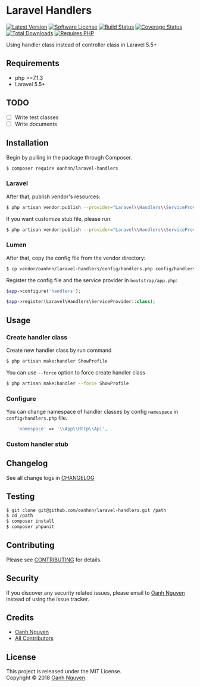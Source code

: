 # Laravel Handlers

[![Latest Version](https://img.shields.io/packagist/v/oanhnn/laravel-handlers.svg)](https://packagist.org/packages/oanhnn/laravel-handlers)
[![Software License](https://img.shields.io/github/license/oanhnn/laravel-handlers.svg)](LICENSE.md)
[![Build Status](https://img.shields.io/travis/oanhnn/laravel-handlers/master.svg)](https://travis-ci.org/oanhnn/laravel-handlers)
[![Coverage Status](https://img.shields.io/coveralls/github/oanhnn/laravel-handlers/master.svg)](https://coveralls.io/github/oanhnn/laravel-handlers?branch=master)
[![Total Downloads](https://img.shields.io/packagist/dt/oanhnn/laravel-handlers.svg)](https://packagist.org/packages/oanhnn/laravel-handlers)
[![Requires PHP](https://img.shields.io/travis/php-v/oanhnn/laravel-handlers.svg)](https://travis-ci.org/oanhnn/laravel-handlers)

Using handler class instead of controller class in Laravel 5.5+

## Requirements

* php >=7.1.3
* Laravel 5.5+

## TODO

- [ ] Write test classes
- [ ] Write documents

## Installation

Begin by pulling in the package through Composer.

```bash
$ composer require oanhnn/laravel-handlers
```

### Laravel

After that, publish vendor's resources:

```bash
$ php artisan vendor:publish --provider="Laravel\\Handlers\\ServiceProvider" --tag=config
```

If you want customize stub file, please run:

```bash
$ php artisan vendor:publish --provider="Laravel\\Handlers\\ServiceProvider" --tag=stubs
```

### Lumen

After that, copy the config file from the vendor directory:

```bash
$ cp vendor/oanhnn/laravel-handlers/config/handlers.php config/handlers.php
```

Register the config file and the service provider in `bootstrap/app.php`:

```php
$app->configure('handlers');

$app->register(Laravel\Handlers\ServiceProvider::class);
```

## Usage

### Create handler class

Create new handler class by run command

```bash
$ php artisan make:handler ShowProfile
```

You can use `--force` option to force create handler class

```bash
$ php artisan make:handler --force ShowProfile
```

### Configure

You can change namespace of handler classes by config `namespace` in `config/handlers.php` file.

```php
    'namespace' => '\\App\\Http\\Api',
```

### Custom handler stub



## Changelog

See all change logs in [CHANGELOG](CHANGELOG.md)

## Testing

```bash
$ git clone git@github.com/oanhnn/laravel-handlers.git /path
$ cd /path
$ composer install
$ composer phpunit
```

## Contributing

Please see [CONTRIBUTING](CONTRIBUTING.md) for details.

## Security

If you discover any security related issues, please email to [Oanh Nguyen](mailto:oanhnn.bk@gmail.com) instead of 
using the issue tracker.

## Credits

- [Oanh Nguyen](https://github.com/oanhnn)
- [All Contributors](../../contributors)

## License

This project is released under the MIT License.   
Copyright © 2018 [Oanh Nguyen](https://oanhnn.github.io/).
